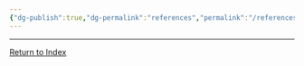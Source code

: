 ```yaml
---
{"dg-publish":true,"dg-permalink":"references","permalink":"/references/","dgHomeLink":true,"dgPassFrontmatter":false}
---
```



---

[Return to Index](https://booksbeansboots.co.uk/llgindex/)